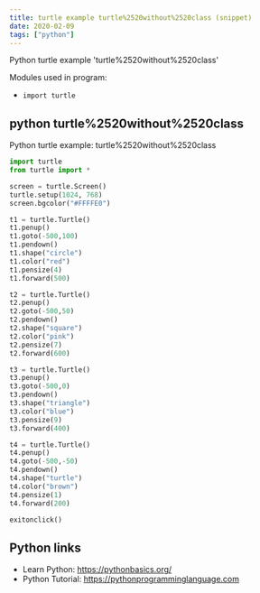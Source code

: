 ```yaml
---
title: turtle example turtle%2520without%2520class (snippet)
date: 2020-02-09
tags: ["python"]
---
```

Python turtle example 'turtle%2520without%2520class'


Modules used in program: 
* `import turtle`

## python turtle%2520without%2520class

Python turtle example: turtle%2520without%2520class

```python
import turtle
from turtle import *

screen = turtle.Screen()
turtle.setup(1024, 768)
screen.bgcolor("#FFFFE0")

t1 = turtle.Turtle()
t1.penup()
t1.goto(-500,100)
t1.pendown()
t1.shape("circle")
t1.color("red")
t1.pensize(4)
t1.forward(500)

t2 = turtle.Turtle()
t2.penup()
t2.goto(-500,50)
t2.pendown()
t2.shape("square")
t2.color("pink")
t2.pensize(7)
t2.forward(600)

t3 = turtle.Turtle()
t3.penup()
t3.goto(-500,0)
t3.pendown()
t3.shape("triangle")
t3.color("blue")
t3.pensize(9)
t3.forward(400)

t4 = turtle.Turtle()
t4.penup()
t4.goto(-500,-50)
t4.pendown()
t4.shape("turtle")
t4.color("brown")
t4.pensize(1)
t4.forward(200)

exitonclick()

```

## Python links

- Learn Python: https://pythonbasics.org/
- Python Tutorial: https://pythonprogramminglanguage.com
